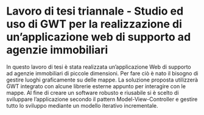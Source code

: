 Lavoro di tesi triannale - Studio ed uso di GWT per la realizzazione di un’applicazione web di supporto ad agenzie immobiliari
========================

In questo lavoro di tesi è stata realizzata un’applicazione Web di supporto ad agenzie immobiliari di piccole dimensioni. Per fare ciò è nato il bisogno di gestire luoghi graficamente su delle mappe. La soluzione proposta utilizzerà GWT integrato con alcune librerie esterne appunto per interagire con le mappe. Al fine di creare un software robusto e riusabile si è scelto di sviluppare l’applicazione secondo il pattern Model-View-Controller e gestire tutto lo sviluppo mediante un modello iterativo incrementale. 
